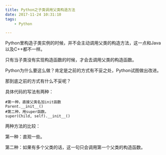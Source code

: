 ```yaml
---
title: Python之子类调用父类构造方法
date: 2017-11-24 10:31:10
tags:
	- Python

---
```




Python里构造子类实例的时候，并不会主动调用父类的构造方法，这一点和Java以及C++都不一样。

只有当子类没有实现构造函数的时候，才会去调用父类的构造函数。

Python为什么要这么做？肯定是之前的方式有不妥之处，Python试图做出改进。

那到底之前的方式有什么不妥呢？



具体代码的写法有两种：

```
#第一种，直接父类名加init函数
Parent.__init__()
#第二种，用super函数。
super(Child, self).__init__()
```

两种方法的比较：

第一种：直观一些。

第二种：如果有多个父类的话，这一句只会调用第一个父类的构造函数。

